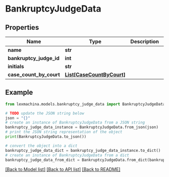# BankruptcyJudgeData


## Properties

Name | Type | Description | Notes
------------ | ------------- | ------------- | -------------
**name** | **str** |  | 
**bankruptcy_judge_id** | **int** |  | 
**initials** | **str** |  | 
**case_count_by_court** | [**List[CaseCountByCourt]**](CaseCountByCourt.md) |  | 

## Example

```python
from lexmachina.models.bankruptcy_judge_data import BankruptcyJudgeData

# TODO update the JSON string below
json = "{}"
# create an instance of BankruptcyJudgeData from a JSON string
bankruptcy_judge_data_instance = BankruptcyJudgeData.from_json(json)
# print the JSON string representation of the object
print(BankruptcyJudgeData.to_json())

# convert the object into a dict
bankruptcy_judge_data_dict = bankruptcy_judge_data_instance.to_dict()
# create an instance of BankruptcyJudgeData from a dict
bankruptcy_judge_data_from_dict = BankruptcyJudgeData.from_dict(bankruptcy_judge_data_dict)
```
[[Back to Model list]](../README.md#documentation-for-models) [[Back to API list]](../README.md#documentation-for-api-endpoints) [[Back to README]](../README.md)


